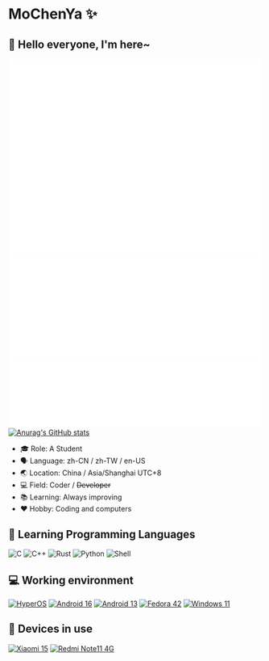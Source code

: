 # MoChenYa ✨

## 👋 Hello everyone, I'm here~

![Metrics.Base](/metrics.base.svg)
![Metrics.Plugin.Isocalendar](/metrics.plugin.isocalendar.svg)
![Metrics.Plugin.Languages.Indepth](/metrics.plugin.languages.indepth.svg)
[![Anurag's GitHub stats](https://github-readme-stats.vercel.app/api?username=mochenya&theme=buefy&show_icons=true)](https://github.com/mochenya)

- 🎓 Role: A Student
- 🗣️ Language: zh-CN / zh-TW / en-US
- 🌏 Location: China / Asia/Shanghai UTC+8
- 💻 Field: Coder / ~~Developer~~
- 📚 Learning: Always improving
- ❤️ Hobby: Coding and computers

## 🌱 Learning Programming Languages
![C](https://img.shields.io/badge/-C-a8b9cc?style=flat-square&logo=C&logoColor=fff)
![C++](https://img.shields.io/badge/-C++-00599c?style=flat-square&logo=c%2B%2B&logoColor=fff)
![Rust](https://img.shields.io/badge/-Rust-000000?style=flat-square&logo=rust&logoColor=fff)
![Python](https://img.shields.io/badge/-Python-3776ab?style=flat-square&logo=python&logoColor=fff)
![Shell](https://img.shields.io/badge/-Shell-4eaa25?style=flat-square&logo=gnu%20bash&logoColor=fff)

## 💻 Working environment
[![HyperOS](https://img.shields.io/badge/HyperOS%203-007bff?style=flat-square&logo=android&logoColor=ffffff)](https://hyperos.mi.com/)
[![Android 16](https://img.shields.io/badge/Android%2016-3DDC84?style=flat-square&logo=android&logoColor=ffffff)](https://developer.android.com/about/versions/16)
[![Android 13](https://img.shields.io/badge/Android%2013%20Tiramsu-3ddc84?style=flat-square&logo=android&logoColor=ffffff)](https://www.android.com/android-13/)
[![Fedora 42](https://img.shields.io/badge/Fedora%2042-51a2da?style=flat-square&logo=fedora&logoColor=ffffff)](https://fedoraproject.org/)
[![Windows 11](https://img.shields.io/badge/Windows%2011-0078d6?style=flat-square&logo=windows11&logoColor=white)](https://www.microsoft.com/windows/windows-11)

## 📱 Devices in use
[![Xiaomi 15](https://img.shields.io/badge/-Xiaomi%2015-orange?style=flat-square&logo=xiaomi&logoColor=ffffff)](https://www.mi.com/prod/xiaomi-15)
[![Redmi Note11 4G](https://img.shields.io/badge/-Redmi%20Note11%204G-orange?style=flat-square&logo=xiaomi&logoColor=ffffff)](https://www.mi.com/global/product/redmi-10-2022/)
